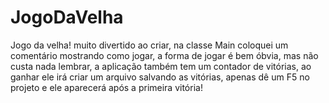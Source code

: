 # JogoDaVelha
Jogo da velha! muito divertido ao criar, na classe Main coloquei um comentário mostrando como jogar, a forma de jogar é bem óbvia, mas não custa nada lembrar, a aplicação também tem um contador de vitórias, ao ganhar ele irá criar um arquivo salvando as vitórias, apenas dê um F5 no projeto e ele aparecerá após a primeira vitória!
